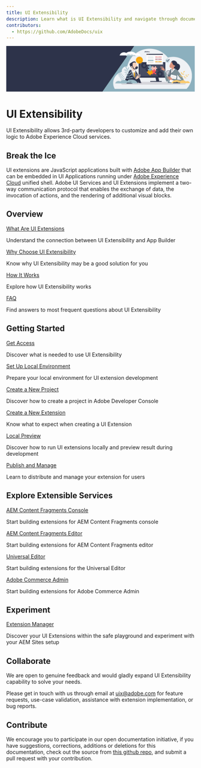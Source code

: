 ```yaml
---
title: UI Extensibility
description: Learn what is UI Extensibility and navigate through documentation 
contributors:
  - https://github.com/AdobeDocs/uix
---
```



<Hero slots="image, heading, text" background="70,76,98"/>

![](banner.png)

# UI Extensibility

UI Extensibility allows 3rd-party developers to customize and add their own logic to Adobe Experience Cloud services.

## Break the Ice

UI extensions are JavaScript applications built with [Adobe App Builder](https://developer.adobe.com/app-builder/docs/overview/) that can be embedded in UI Applications running under [Adobe Experience Cloud](https://experience.adobe.com/) unified shell. Adobe UI Services and UI Extensions implement a two-way communication protocol that enables the exchange of data, the invocation of actions, and the rendering of additional visual blocks.

<DiscoverBlock slots="heading, link, text"/>

## Overview

[What Are UI Extensions](overview/app-builder)

Understand the connection between UI Extensibility and App Builder

<DiscoverBlock slots="link, text"/>

[Why Choose UI Extensibility](overview/reason)

Know why UI Extensibility may be a good solution for you

<DiscoverBlock slots="link, text"/>

[How It Works](overview/design)

Explore how UI Extensibility works

<DiscoverBlock slots="link, text"/>

[FAQ](overview/faq)

Find answers to most frequent questions about UI Extensibility

<DiscoverBlock slots="heading, link, text"/>

## Getting Started

[Get Access](getting-started/get-access)

Discover what is needed to use UI Extensibility

<DiscoverBlock slots="link, text"/>

[Set Up Local Environment](getting-started/local-environment)

Prepare your local environment for UI extension development

<DiscoverBlock slots="link, text"/>

[Create a New Project](getting-started/creating-project-in-dev-console)

Discover how to create a project in Adobe Developer Console

<DiscoverBlock slots="link, text"/>

[Create a New Extension](getting-started/development-flow)
    
Know what to expect when creating a UI Extension

<DiscoverBlock slots="link, text"/>

[Local Preview](getting-started/preview-extension-locally)

Discover how to run UI extensions locally and preview result during development

<DiscoverBlock slots="link, text"/>

[Publish and Manage](getting-started/publication)
    
Learn to distribute and manage your extension for users

<DiscoverBlock slots="heading, link, text"/>

## Explore Extensible Services

[AEM Content Fragments Console](services/aem-cf-console-admin/)

Start building extensions for AEM Content Fragments console

<DiscoverBlock slots="link, text"/>

[AEM Content Fragments Editor](services/aem-cf-editor/)

Start building extensions for AEM Content Fragments editor

<DiscoverBlock slots="link, text"/>

[Universal Editor](services/aem-universal-editor/)

Start building extensions for the Universal Editor

<DiscoverBlock slots="link, text"/>

[Adobe Commerce Admin](https://developer.adobe.com/commerce/extensibility/admin-ui-sdk/)

Start building extensions for Adobe Commerce Admin

<DiscoverBlock slots="heading, link, text"/>

## Experiment

[Extension Manager](extension-manager/)

Discover your UI Extensions within the safe playground and experiment with your AEM Sites setup

## Collaborate

We are open to genuine feedback and would gladly expand UI Extensibility capability to solve your needs.

Please get in touch with us through email at uix@adobe.com for feature requests, use-case validation, assistance with extension implementation, or bug reports.

## Contribute

We encourage you to participate in our open documentation initiative, if you have suggestions, corrections, additions or deletions for this documentation, check out the source from [this github repo](https://github.com/AdobeDocs/uix), and submit a pull request with your contribution.
